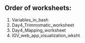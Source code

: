 ## Order of worksheets:
<ol>
<li>Variables_in_bash</li>
<li>Day4_Trimmomatic_worksheet</li>
<li>Day4_Mapping_worksheet</li>
<li>IGV_web_app_visualization_wksht</li>
</ol>
